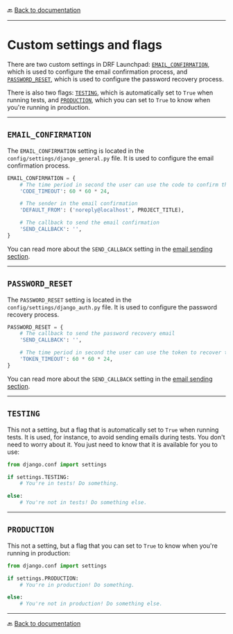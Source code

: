🔙 [Back to documentation](./index.md)

---

# Custom settings and flags

There are two custom settings in DRF Launchpad: [`EMAIL_CONFIRMATION`](#email_confirmation), which is used to configure the email confirmation process, and [`PASSWORD_RESET`](#password_reset), which is used to configure the password recovery process.

There is also two flags: [`TESTING`](#testing), which is automatically set to `True` when running tests, and [`PRODUCTION`](#production), which you can set to `True` to know when you're running in production.

---

## `EMAIL_CONFIRMATION`

The `EMAIL_CONFIRMATION` setting is located in the `config/settings/django_general.py` file. It is used to configure the email confirmation process.

```python
EMAIL_CONFIRMATION = {
    # The time period in second the user can use the code to confirm the email
    'CODE_TIMEOUT': 60 * 60 * 24,

    # The sender in the email confirmation
    'DEFAULT_FROM': ('noreply@localhost', PROJECT_TITLE),

    # The callback to send the email confirmation
    'SEND_CALLBACK': '',
}
```

You can read more about the `SEND_CALLBACK` setting in the [email sending section](./email-sending.md#using-callbacks).

---

## `PASSWORD_RESET`

The `PASSWORD_RESET` setting is located in the `config/settings/django_auth.py` file. It is used to configure the password recovery process.

```python
PASSWORD_RESET = {
    # The callback to send the password recovery email
    'SEND_CALLBACK': '',

    # The time period in second the user can use the token to recover the password
    'TOKEN_TIMEOUT': 60 * 60 * 24,
}
```

You can read more about the `SEND_CALLBACK` setting in the [email sending section](./email-sending.md#using-callbacks).

---

## `TESTING`

This not a setting, but a flag that is automatically set to `True` when running tests. It is used, for instance, to avoid sending emails during tests. You don't need to worry about it. You just need to know that it is available for you to use:

```python
from django.conf import settings

if settings.TESTING:
    # You're in tests! Do something.

else:
    # You're not in tests! Do something else.
```

---

## `PRODUCTION`

This not a setting, but a flag that you can set to `True` to know when you're running in production:

```python
from django.conf import settings

if settings.PRODUCTION:
    # You're in production! Do something.

else:
    # You're not in production! Do something else.
```

---

🔙 [Back to documentation](./index.md)
